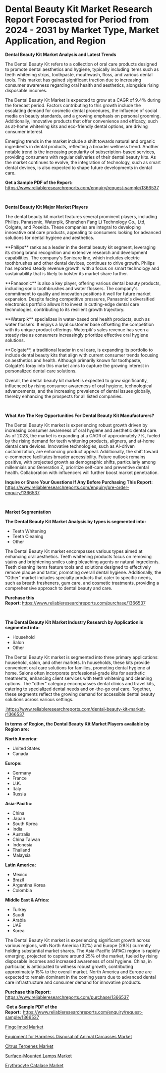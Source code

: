 <p><h1>Dental Beauty Kit Market Research Report Forecasted for Period from 2024 -  2031 by Market Type, Market Application, and Region</h1></p><p><strong>Dental Beauty Kit Market Analysis and Latest Trends</strong></p>
<p><p>The Dental Beauty Kit refers to a collection of oral care products designed to promote dental aesthetics and hygiene, typically including items such as teeth whitening strips, toothpaste, mouthwash, floss, and various dental tools. This market has gained significant traction due to increasing consumer awareness regarding oral health and aesthetics, alongside rising disposable incomes.</p><p>The Dental Beauty Kit Market is expected to grow at a CAGR of 9.4% during the forecast period. Factors contributing to this growth include the escalating demand for cosmetic dental procedures, the influence of social media on beauty standards, and a growing emphasis on personal grooming. Additionally, innovative products that offer convenience and efficacy, such as at-home whitening kits and eco-friendly dental options, are driving consumer interest.</p><p>Emerging trends in the market include a shift towards natural and organic ingredients in dental products, reflecting a broader wellness trend. Another notable trend is the increasing popularity of subscription-based services, providing consumers with regular deliveries of their dental beauty kits. As the market continues to evolve, the integration of technology, such as smart dental devices, is also expected to shape future developments in dental care.</p></p>
<p><strong>Get a Sample PDF of the Report:&nbsp;</strong> <a href="https://www.reliableresearchreports.com/enquiry/request-sample/1366537">https://www.reliableresearchreports.com/enquiry/request-sample/1366537</a></p>
<p>&nbsp;</p>
<p><strong>Dental Beauty Kit Major Market Players</strong></p>
<p><p>The dental beauty kit market features several prominent players, including Philips, Panasonic, Waterpik, Shenzhen Fang Li Technology Co., Ltd, Colgate, and Poseida. These companies are integral to developing innovative oral care products, appealing to consumers looking for advanced solutions for dental hygiene and aesthetics.</p><p>**Philips** ranks as a leader in the dental beauty kit segment, leveraging its strong brand recognition and extensive research and development capabilities. The company's Sonicare line, which includes electric toothbrushes and other dental devices, continues to drive growth. Philips has reported steady revenue growth, with a focus on smart technology and sustainability that is likely to bolster its market share further.</p><p>**Panasonic** is also a key player, offering various dental beauty products, including sonic toothbrushes and water flossers. The company's commitment to quality and innovation positions it well for future market expansion. Despite facing competitive pressures, Panasonic's diversified electronics portfolio allows it to invest in cutting-edge dental care technologies, contributing to its resilient growth trajectory.</p><p>**Waterpik** specializes in water-based oral health products, such as water flossers. It enjoys a loyal customer base offsetting the competition with its unique product offerings. Waterpik's sales revenue has seen a steady rise as consumers increasingly prioritize effective oral hygiene solutions. </p><p>**Colgate**, a traditional leader in oral care, is expanding its portfolio to include dental beauty kits that align with current consumer trends focusing on aesthetics and health. Although primarily known for toothpaste, Colgate's foray into this market aims to capture the growing interest in personalized dental care solutions.</p><p>Overall, the dental beauty kit market is expected to grow significantly, influenced by rising consumer awareness of oral hygiene, technological advancements, and the increasing prevalence of dental issues globally, thereby enhancing the prospects for all listed companies.</p></p>
<p>&nbsp;</p>
<p><strong>What Are The Key Opportunities For Dental Beauty Kit Manufacturers?</strong></p>
<p><p>The Dental Beauty Kit market is experiencing robust growth driven by increasing consumer awareness of oral hygiene and aesthetic dental care. As of 2023, the market is expanding at a CAGR of approximately 7%, fueled by the rising demand for teeth whitening products, aligners, and at-home dental care devices. Innovative technologies, such as AI-driven customization, are enhancing product appeal. Additionally, the shift toward e-commerce facilitates broader accessibility. Future outlook remains positive, with projected growth as demographic shifts, particularly among millennials and Generation Z, prioritize self-care and preventive dental health. Collaboration with influencers will further boost market penetration.</p></p>
<p><strong>Inquire or Share Your Questions If Any Before Purchasing This Report:</strong> <a href="https://www.reliableresearchreports.com/enquiry/pre-order-enquiry/1366537">https://www.reliableresearchreports.com/enquiry/pre-order-enquiry/1366537</a></p>
<p>&nbsp;</p>
<p><strong>Market Segmentation</strong></p>
<p><strong>The Dental Beauty Kit Market Analysis by types is segmented into:</strong></p>
<p><ul><li>Teeth Whitening</li><li>Teeth Cleaning</li><li>Other</li></ul></p>
<p><p>The Dental Beauty Kit market encompasses various types aimed at enhancing oral aesthetics. Teeth whitening products focus on removing stains and brightening smiles using bleaching agents or natural ingredients. Teeth cleaning items feature tools and solutions designed to effectively remove plaque and tartar, promoting overall dental hygiene. Additionally, the "Other" market includes specialty products that cater to specific needs, such as breath fresheners, gum care, and cosmetic treatments, providing a comprehensive approach to dental beauty and care.</p></p>
<p><strong>Purchase this Report:&nbsp;</strong><a href="https://www.reliableresearchreports.com/purchase/1366537">https://www.reliableresearchreports.com/purchase/1366537</a></p>
<p>&nbsp;</p>
<p><strong>The Dental Beauty Kit Market Industry Research by Application is segmented into:</strong></p>
<p><ul><li>Household</li><li>Salon</li><li>Other</li></ul></p>
<p><p>The Dental Beauty Kit market is segmented into three primary applications: household, salon, and other markets. In households, these kits provide convenient oral care solutions for families, promoting dental hygiene at home. Salons often incorporate professional-grade kits for aesthetic treatments, enhancing client services with teeth whitening and cleaning options. The "other" category encompasses dental clinics and travel kits, catering to specialized dental needs and on-the-go oral care. Together, these segments reflect the growing demand for accessible dental beauty solutions across various settings.</p></p>
<p><a href="https://www.reliableresearchreports.com/dental-beauty-kit-market-r1366537">&nbsp;https://www.reliableresearchreports.com/dental-beauty-kit-market-r1366537</a></p>
<p><strong>In terms of Region, the Dental Beauty Kit Market Players available by Region are:</strong></p>
<p>
    <p> <strong> North America: </strong>
        <ul>
            <li>United States</li>
            <li>Canada</li>
        </ul>
        </p> 
    <p> <strong> Europe: </strong>
        <ul>
            <li>Germany</li>
            <li>France</li>
            <li>U.K.</li>
            <li>Italy</li>
            <li>Russia</li>
        </ul>
        </p> 
    <p> <strong> Asia-Pacific: </strong>
        <ul>
            <li>China</li>
            <li>Japan</li>
            <li>South Korea</li>
            <li>India</li>
            <li>Australia</li>
            <li>China Taiwan</li>
            <li>Indonesia</li>
            <li>Thailand</li>
            <li>Malaysia</li>
        </ul>
        </p> 
    <p> <strong> Latin America: </strong>
        <ul>
            <li>Mexico</li>
            <li>Brazil</li>
            <li>Argentina Korea</li>
            <li>Colombia</li>
        </ul>
        </p> 
    <p> <strong> Middle East & Africa: </strong>
        <ul>
            <li>Turkey</li>
            <li>Saudi</li>
            <li>Arabia</li>
            <li>UAE</li>
            <li>Korea</li>
        </ul>
    </p>
    </p>
<p><p>The Dental Beauty Kit market is experiencing significant growth across various regions, with North America (32%) and Europe (28%) currently holding substantial market shares. The Asia-Pacific (APAC) region is rapidly emerging, projected to capture around 25% of the market, fueled by rising disposable incomes and increased awareness of oral hygiene. China, in particular, is anticipated to witness robust growth, contributing approximately 15% to the overall market. North America and Europe are expected to remain dominant in the coming years due to advanced dental care infrastructure and consumer demand for innovative products.</p></p>
<p><strong>Purchase this Report: </strong><a href="https://www.reliableresearchreports.com/purchase/1366537">https://www.reliableresearchreports.com/purchase/1366537</a></p>
<p>&nbsp;<strong>Get a Sample PDF of the Report:&nbsp;&nbsp;</strong><a href="https://www.reliableresearchreports.com/enquiry/request-sample/1366537">https://www.reliableresearchreports.com/enquiry/request-sample/1366537</a></p>
<p><strong></strong></p>
<p><p><a href="https://www.linkedin.com/pulse/driving-market-forces-fingolimod-trends-future-forecasts-till-r3lgc?trackingId=1dMOQUEvQ5qxbnl7p6QZgA%3D%3D">Fingolimod Market</a></p><p><a href="https://github.com/ChiragRp1/Market-Research-Report-List-6/blob/main/equipment-for-harmless-disposal-of-animal-carcasses-market.md">Equipment for Harmless Disposal of Animal Carcasses Market</a></p><p><a href="https://issuu.com/reportprime-2/docs/citrus-terpenes-market-size-2030.pp_5c4a51cfbc5ca4">Citrus Terpenes Market</a></p><p><a href="https://issuu.com/reportprime-2/docs/surface-mounted-lamps-market-size-2_1ac2e300586425">Surface-Mounted Lamps Market</a></p><p><a href="https://www.linkedin.com/pulse/erythrocyte-catalase-market-global-insights-sales-trends-2024-jwc7c?trackingId=434hTjRxQ5uYv8VwdvcTyg%3D%3D">Erythrocyte Catalase Market</a></p></p>